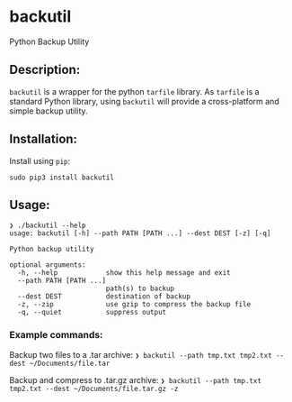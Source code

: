 # backutil
Python Backup Utility

## Description:
`backutil` is a wrapper for the python `tarfile` library. As `tarfile` is a standard Python library, using `backutil` will provide a cross-platform and simple backup utility.


## Installation:

Install using `pip`:

`sudo pip3 install backutil`


## Usage:

```
❯ ./backutil --help
usage: backutil [-h] --path PATH [PATH ...] --dest DEST [-z] [-q]

Python backup utility

optional arguments:
  -h, --help            show this help message and exit
  --path PATH [PATH ...]
                        path(s) to backup
  --dest DEST           destination of backup
  -z, --zip             use gzip to compress the backup file
  -q, --quiet           suppress output
```

### Example commands:

Backup two files to a .tar archive:
`❯ backutil --path tmp.txt tmp2.txt --dest ~/Documents/file.tar`

Backup and compress to .tar.gz archive:
`❯ backutil --path tmp.txt tmp2.txt --dest ~/Documents/file.tar.gz -z`

